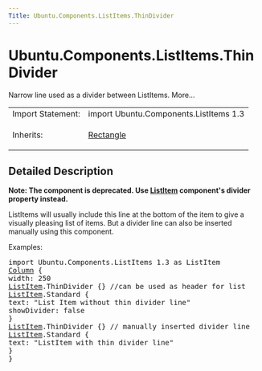 ```yaml
---
Title: Ubuntu.Components.ListItems.ThinDivider
---
```


# Ubuntu.Components.ListItems.ThinDivider

<span class="subtitle"></span>
<!-- $$$ThinDivider-brief -->
<p>Narrow line used as a divider between ListItems. More...</p>
<!-- @@@ThinDivider -->
<table class="alignedsummary">
<tr><td class="memItemLeft rightAlign topAlign"> Import Statement:</td><td class="memItemRight bottomAlign"> import Ubuntu.Components.ListItems 1.3</td></tr><tr><td class="memItemLeft rightAlign topAlign"> Inherits:</td><td class="memItemRight bottomAlign"> <p><a href="QtQuick.Rectangle.md">Rectangle</a></p>
</td></tr></table><ul>
</ul>
<!-- $$$ThinDivider-description -->
<h2 id="details">Detailed Description</h2>
</p>
<p><b>Note: </b><b>The component is deprecated. Use <a href="Ubuntu.Components.ListItem.md">ListItem</a> component's divider property instead.</b></p><p>ListItems will usually include this line at the bottom of the item to give a visually pleasing list of items. But a divider line can also be inserted manually using this component.</p>
<p>Examples:</p>
<pre class="qml">import Ubuntu.Components.ListItems 1.3 as ListItem
<span class="type"><a href="QtQuick.Column.md">Column</a></span> {
<span class="name">width</span>: <span class="number">250</span>
<span class="type"><a href="Ubuntu.Components.ListItem.md">ListItem</a></span>.ThinDivider {} <span class="comment">//can be used as header for list</span>
<span class="type"><a href="Ubuntu.Components.ListItem.md">ListItem</a></span>.Standard {
<span class="name">text</span>: <span class="string">&quot;List Item without thin divider line&quot;</span>
<span class="name">showDivider</span>: <span class="number">false</span>
}
<span class="type"><a href="Ubuntu.Components.ListItem.md">ListItem</a></span>.ThinDivider {} <span class="comment">// manually inserted divider line</span>
<span class="type"><a href="Ubuntu.Components.ListItem.md">ListItem</a></span>.Standard {
<span class="name">text</span>: <span class="string">&quot;ListItem with thin divider line&quot;</span>
}
}</pre>
<!-- @@@ThinDivider -->

